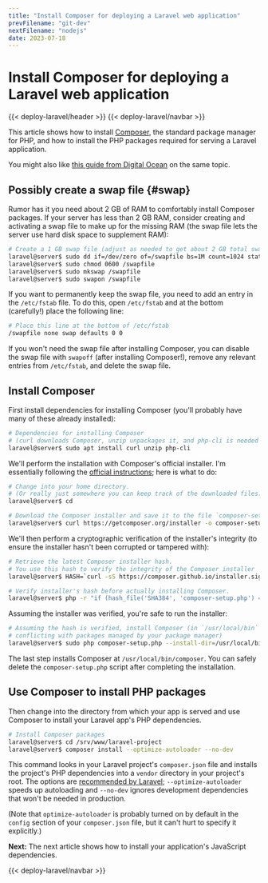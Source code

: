 ```yaml
---
title: "Install Composer for deploying a Laravel web application"
prevFilename: "git-dev"
nextFilename: "nodejs"
date: 2023-07-18
---
```


# Install Composer for deploying a Laravel web application

{{< deploy-laravel/header >}}
{{< deploy-laravel/navbar >}}

This article shows how to install [Composer](https://getcomposer.org/), the standard package manager for PHP, and how to install the PHP packages required for serving a Laravel application.

You might also like [this guide from Digital Ocean](https://www.digitalocean.com/community/tutorials/how-to-install-and-use-composer-on-debian-11) on the same topic.

## Possibly create a swap file {#swap}

Rumor has it you need about 2 GB of RAM to comfortably install Composer packages.
If your server has less than 2 GB RAM, consider creating and activating a swap file to make up for the missing RAM (the swap file lets the server use hard disk space to supplement RAM):

```bash
# Create a 1 GB swap file (adjust as needed to get about 2 GB total swap + RAM)
laravel@server$ sudo dd if=/dev/zero of=/swapfile bs=1M count=1024 status=progress
laravel@server$ sudo chmod 0600 /swapfile
laravel@server$ sudo mkswap /swapfile
laravel@server$ sudo swapon /swapfile
```

If you want to permanently keep the swap file, you need to add an entry in the `/etc/fstab` file.
To do this, open `/etc/fstab` and at the bottom (carefully!) place the following line:

```bash
# Place this line at the bottom of /etc/fstab
/swapfile none swap defaults 0 0
```

If you won't need the swap file after installing Composer, you can disable the swap file with `swapoff` (after installing Composer!), remove any relevant entries from `/etc/fstab`, and delete the swap file.

## Install Composer
 
First install dependencies for installing Composer (you'll probably have many of these already installed):

```bash
# Dependencies for installing Composer 
# (curl downloads Composer, unzip unpackages it, and php-cli is needed to run it)
laravel@server$ sudo apt install curl unzip php-cli 
```

We'll perform the installation with Composer's official installer.
I'm essentially following the [official instructions](https://getcomposer.org/download/); here is what to do:

```bash
# Change into your home directory.
# (Or really just somewhere you can keep track of the downloaded files.)
laravel@server$ cd

# Download the Composer installer and save it to the file `composer-setup.php`
laravel@server$ curl https://getcomposer.org/installer -o composer-setup.php
```

We'll then perform a cryptographic verification of the installer's integrity (to ensure the installer hasn't been corrupted or tampered with):

```bash
# Retrieve the latest Composer installer hash.
# You use this hash to verify the integrity of the Composer installer
laravel@server$ HASH=`curl -sS https://composer.github.io/installer.sig`

# Verify installer's hash before actually installing Composer.
laravel@server$ php -r "if (hash_file('SHA384', 'composer-setup.php') === '${HASH}') { echo 'Installer verified'; } else { echo 'Installer corrupt'; unlink('composer-setup.php'); } echo PHP_EOL;"
```

Assuming the installer was verified, you're safe to run the installer:

```bash
# Assuming the hash is verified, install Composer (in `/usr/local/bin` to avoid
# conflicting with packages managed by your package manager)
laravel@server$ sudo php composer-setup.php --install-dir=/usr/local/bin --filename=composer
```

The last step installs Composer at `/usr/local/bin/composer`.
You can safely delete the `composer-setup.php` script after completing the installation.

## Use Composer to install PHP packages

Then change into the directory from which your app is served and use Composer to install your Laravel app's PHP dependencies.

```bash
# Install Composer packages
laravel@server$ cd /srv/www/laravel-project
laravel@server$ composer install --optimize-autoloader --no-dev
```

This command looks in your Laravel project's `composer.json` file and installs the project's PHP dependencies into a `vendor` directory in your project's root.
The options are [recommended by Laravel](https://laravel.com/docs/10.x/deployment#autoloader-optimization); `--optimize-autoloader` speeds up autoloading and `--no-dev` ignores development dependencies that won't be needed in production.

(Note that `optimize-autoloader` is probably turned on by default in the `config` section of your `composer.json` file, but it can't hurt to specify it explicitly.)

**Next:** The next article shows how to install your application's JavaScript dependencies.

{{< deploy-laravel/navbar >}}

